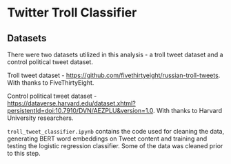 # Twitter Troll Classifier
## Datasets
There were two datasets utilized in this analysis - a troll tweet dataset and a control political tweet dataset.

Troll tweet dataset - https://github.com/fivethirtyeight/russian-troll-tweets. With thanks to FiveThirtyEight.

Control political tweet dataset - https://dataverse.harvard.edu/dataset.xhtml?persistentId=doi:10.7910/DVN/AEZPLU&version=1.0. With thanks to Harvard University researchers.

`troll_tweet_classifier.ipynb` contains the code used for cleaning the data, generating BERT word embeddings on Tweet content and training and testing the logistic regression classifier. Some of the data was cleaned prior to this step.


